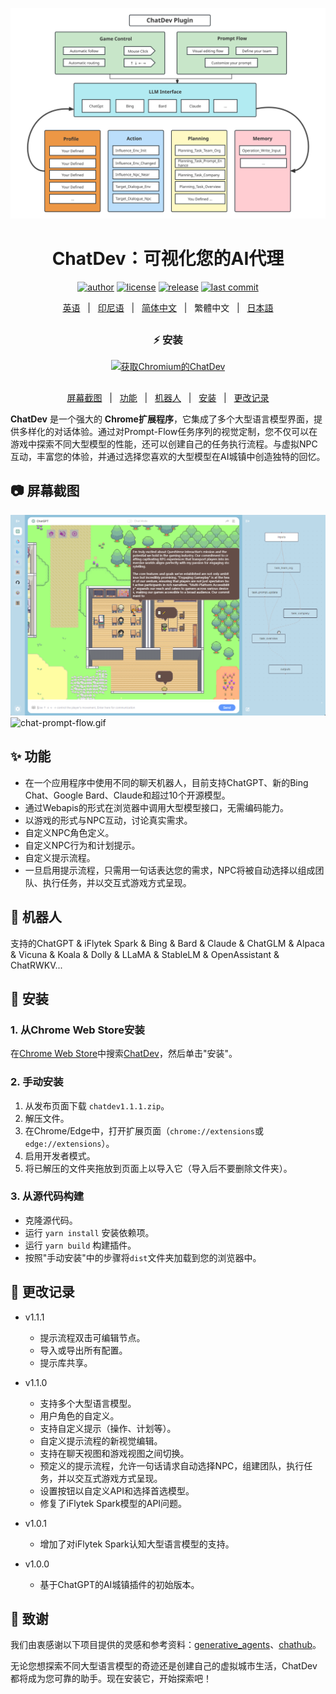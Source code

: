 <p align="center">
    <img src="./screenshots/chatgpt_architecture.svg">
</p>
<h1 align="center">ChatDev：可视化您的AI代理</h1>

<div align="center">

[![author][author-image]][author-url]
[![license][license-image]][license-url]
[![release][release-image]][release-url]
[![last commit][last-commit-image]][last-commit-url]

[英语](README.md) &nbsp;&nbsp;|&nbsp;&nbsp; [印尼语](README_IN.md) &nbsp;&nbsp;|&nbsp;&nbsp; [简体中文](README_ZH-CN.md) &nbsp;&nbsp;|&nbsp;&nbsp; 繁體中文 &nbsp;&nbsp;|&nbsp;&nbsp; [日本語](README_JA.md)
##

### ⚡️ 安装

<a href="https://chrome.google.com/webstore/detail/chatdev-visualize-your-ai/dopllopmmfnghbahgbdejnkebfcmomej?utm_source=github"><img src="https://user-images.githubusercontent.com/64502893/231991498-8df6dd63-727c-41d0-916f-c90c15127de3.png" width="200" alt="获取Chromium的ChatDev"></a>

##

[屏幕截图](#-屏幕截图) &nbsp;&nbsp;|&nbsp;&nbsp; [功能](#-功能) &nbsp;&nbsp;|&nbsp;&nbsp; [机器人](#-机器人) &nbsp;&nbsp;|&nbsp;&nbsp; [安装](#-安装) &nbsp;&nbsp;|&nbsp;&nbsp; [更改记录](#-更改记录)

[author-image]: https://img.shields.io/badge/author-10cl-blue.svg
[author-url]: https://github.com/10cl
[license-image]: https://img.shields.io/github/license/10cl/chatdev?color=blue
[license-url]: https://github.com/10cl/chatdev/blob/main/LICENSE
[release-image]: https://img.shields.io/github/v/release/10cl/chatdev?color=blue
[release-url]: https://github.com/10cl/chatdev/releases/latest
[last-commit-image]: https://img.shields.io/github/last-commit/10cl/chatdev?label=last%20commit
[last-commit-url]: https://github.com/10cl/chatdev/commits

</div>

**ChatDev** 是一个强大的 **Chrome扩展程序**，它集成了多个大型语言模型界面，提供多样化的对话体验。通过对Prompt-Flow任务序列的视觉定制，您不仅可以在游戏中探索不同大型模型的性能，还可以创建自己的任务执行流程。与虚拟NPC互动，丰富您的体验，并通过选择您喜欢的大型模型在AI城镇中创造独特的回忆。

## 📷 屏幕截图
![game-prompt-flow.png](./screenshots/game-prompt-flow.png)
![chat-prompt-flow.gif](./screenshots/chat-prompt-flow.gif)

## ✨ 功能
* 在一个应用程序中使用不同的聊天机器人，目前支持ChatGPT、新的Bing Chat、Google Bard、Claude和超过10个开源模型。
* 通过Webapis的形式在浏览器中调用大型模型接口，无需编码能力。
* 以游戏的形式与NPC互动，讨论真实需求。
* 自定义NPC角色定义。
* 自定义NPC行为和计划提示。
* 自定义提示流程。
* 一旦启用提示流程，只需用一句话表达您的需求，NPC将被自动选择以组成团队、执行任务，并以交互式游戏方式呈现。

## 🤖 机器人
支持的ChatGPT & iFlytek Spark & Bing & Bard & Claude & ChatGLM & Alpaca & Vicuna & Koala & Dolly & LLaMA & StableLM & OpenAssistant & ChatRWKV...

## 🔨 安装

### 1. 从Chrome Web Store安装

在[Chrome Web Store](https://chrome.google.com/webstore/category/extensions)中搜索[ChatDev](https://chrome.google.com/webstore/detail/chatdev/dopllopmmfnghbahgbdejnkebfcmomej)，然后单击"安装"。

### 2. 手动安装

1. 从发布页面下载 `chatdev1.1.1.zip`。
2. 解压文件。
3. 在Chrome/Edge中，打开扩展页面（`chrome://extensions`或`edge://extensions`）。
4. 启用开发者模式。
5. 将已解压的文件夹拖放到页面上以导入它（导入后不要删除文件夹）。

### 3. 从源代码构建

* 克隆源代码。
* 运行 `yarn install` 安装依赖项。
* 运行 `yarn build` 构建插件。
* 按照"手动安装"中的步骤将`dist`文件夹加载到您的浏览器中。

## 📜 更改记录
* v1.1.1

    * 提示流程双击可编辑节点。
    * 导入或导出所有配置。
    * 提示库共享。
* v1.1.0

    * 支持多个大型语言模型。
    * 用户角色的自定义。
    * 支持自定义提示（操作、计划等）。
    * 自定义提示流程的新视觉编辑。
    * 支持在聊天视图和游戏视图之间切换。
    * 预定义的提示流程，允许一句话请求自动选择NPC，组建团队，执行任务，并以交互式游戏方式呈现。
    * 设置按钮以自定义API和选择首选模型。
    * 修复了iFlytek Spark模型的API问题。
* v1.0.1

    * 增加了对iFlytek Spark认知大型语言模型的支持。
* v1.0.0

    * 基于ChatGPT的AI城镇插件的初始版本。

## 🤝 致谢

我们由衷感谢以下项目提供的灵感和参考资料：[generative_agents](https://github.com/joonspk-research/generative_agents)、[chathub](https://github.com/chathub-dev/chathub)。

无论您想探索不同大型语言模型的奇迹还是创建自己的虚拟城市生活，ChatDev都将成为您可靠的助手。现在安装它，开始探索吧！
